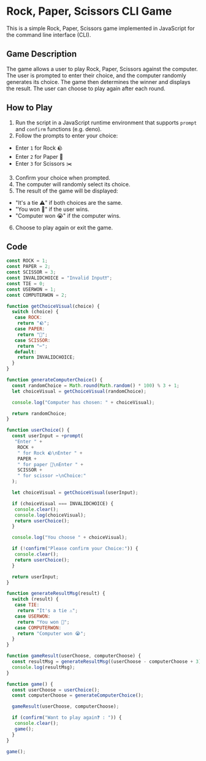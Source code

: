 # Rock, Paper, Scissors CLI Game

This is a simple Rock, Paper, Scissors game implemented in JavaScript for the command line interface (CLI).

## Game Description

The game allows a user to play Rock, Paper, Scissors against the computer. The user is prompted to enter their choice, and the computer randomly generates its choice. The game then determines the winner and displays the result. The user can choose to play again after each round.

## How to Play

1. Run the script in a JavaScript runtime environment that supports `prompt` and `confirm` functions (e.g. deno).
2. Follow the prompts to enter your choice:
  - Enter `1` for Rock 🪨
  - Enter `2` for Paper 📰
  - Enter `3` for Scissors ✂️
3. Confirm your choice when prompted.
4. The computer will randomly select its choice.
5. The result of the game will be displayed:
  - "It's a tie ⚠️" if both choices are the same.
  - "You won 🥳" if the user wins.
  - "Computer won 😭" if the computer wins.
6. Choose to play again or exit the game.

## Code

```javascript
const ROCK = 1;
const PAPER = 2;
const SCISSOR = 3;
const INVALIDCHOICE = "Invalid Input❗";
const TIE = 0;
const USERWON = 1;
const COMPUTERWON = 2;

function getChoiceVisual(choice) {
  switch (choice) {
   case ROCK:
    return "🪨";
   case PAPER:
    return "📰";
   case SCISSOR:
    return "✂️";
   default:
    return INVALIDCHOICE;
  }
}

function generateComputerChoice() {
  const randomChoice = Math.round(Math.random() * 100) % 3 + 1;
  let choiceVisual = getChoiceVisual(randomChoice);

  console.log("Computer has chosen: " + choiceVisual);

  return randomChoice;
}

function userChoice() {
  const userInput = +prompt(
   "Enter " +
    ROCK +
    " for Rock 🪨\nEnter " +
    PAPER +
    " for paper 📰\nEnter " +
    SCISSOR +
    " for scissor ✂️\nChoice:"
  );

  let choiceVisual = getChoiceVisual(userInput);

  if (choiceVisual === INVALIDCHOICE) {
   console.clear();
   console.log(choiceVisual);
   return userChoice();
  }

  console.log("You choose " + choiceVisual);

  if (!confirm("Please confirm your Choice:")) {
   console.clear();
   return userChoice();
  }

  return userInput;
}

function generateResultMsg(result) {
  switch (result) {
   case TIE:
    return "It's a tie ⚠️";
   case USERWON:
    return "You won 🥳";
   case COMPUTERWON:
    return "Computer won 😭";
  }
}

function gameResult(userChoose, computerChoose) {
  const resultMsg = generateResultMsg((userChoose - computerChoose + 3) % 3);
  console.log(resultMsg);
}

function game() {
  const userChoose = userChoice();
  const computerChoose = generateComputerChoice();

  gameResult(userChoose, computerChoose);

  if (confirm("Want to play again❓ : ")) {
   console.clear();
   game();
  }
}

game();
```